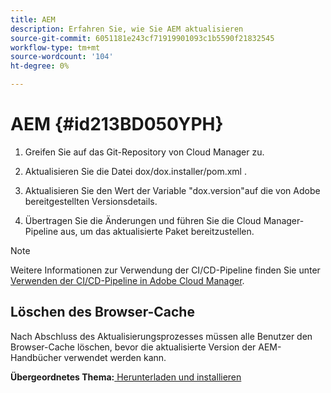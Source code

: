 ```yaml
---
title: AEM
description: Erfahren Sie, wie Sie AEM aktualisieren
source-git-commit: 6051181e243cf71919901093c1b5590f21832545
workflow-type: tm+mt
source-wordcount: '104'
ht-degree: 0%

---
```



# AEM {#id213BD050YPH}

1. Greifen Sie auf das Git-Repository von Cloud Manager zu.

1. Aktualisieren Sie die Datei dox/dox.installer/pom.xml .

1. Aktualisieren Sie den Wert der Variable &quot;dox.version&quot;auf die von Adobe bereitgestellten Versionsdetails.

1. Übertragen Sie die Änderungen und führen Sie die Cloud Manager-Pipeline aus, um das aktualisierte Paket bereitzustellen.


>[!NOTE]
>
> Weitere Informationen zur Verwendung der CI/CD-Pipeline finden Sie unter [Verwenden der CI/CD-Pipeline in Adobe Cloud Manager](https://experienceleague.adobe.com/docs/experience-manager-learn/foundation/cloud-manager/use-the-cicd-pipeline-in-cloud-manager-for-aem.html).

## Löschen des Browser-Cache

Nach Abschluss des Aktualisierungsprozesses müssen alle Benutzer den Browser-Cache löschen, bevor die aktualisierte Version der AEM-Handbücher verwendet werden kann.

**Übergeordnetes Thema:**[ Herunterladen und installieren](download-install.md)

